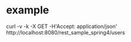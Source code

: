 
example
=============

curl  -v -k -X GET -H'Accept: application/json' http://localhost:8080/rest_sample_spring4/users
